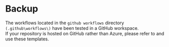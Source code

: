 # Backup

The workflows located in the `github workflows` directory `(.github\workflows\)` have been tested in a GitHub workspace.  
If your repository is hosted on GitHub rather than Azure, please refer to and use these templates.